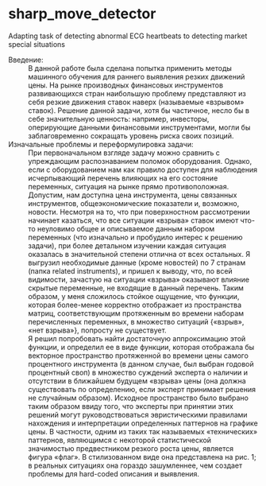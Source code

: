 # sharp_move_detector
Adapting task of detecting abnormal ECG heartbeats to detecting market special situations
<dl>
  <dt>Введение:</dt>
  <dd>
    В данной работе была сделана попытка применить методы машинного обучения для раннего выявления резких движений цены. На рынке производных финансовых инструментов развивающихся стран наибольшую проблему представляют из себя резкие движения ставок наверх (называемые «взрывом» ставок). Решение данной задачи, хотя бы частичное, несло бы в себе значительную ценность: например, инвесторы, оперирующие данными финансовыми инструментами, могли бы заблаговременно сокращать уровень риска своих позиций. 
  </dd>
  
  <dt>Изначальные проблемы и переформулировка задачи:</dt>
  <dd>
    При первоначальном взгляде задачу можно сравнить с упреждающим распознаванием поломок оборудования. Однако, если с оборудованием нам как правило доступен для наблюдения исчерпывающий перечень влияющих на его состояние переменных, ситуация на рынке прямо противоположная. Допустим, нам доступна цена инструмента, цены связанных инструментов, общеэкономические показатели и, возможно, новости. Несмотря на то, что при поверхностном рассмотрении начинает казаться, что все ситуации «взрыва» ставок имеют что-то неуловимо общее и описываемое данным набором переменных (что изначально и пробудило интерес к решению задачи), при более детальном изучении каждая ситуация оказалась в значительной степени отлична от всех остальных. Я выгрузил необходимые данные (кроме новостей) по 7 странам (папка related instruments), и пришел к выводу, что, по всей видимости, зачастую на ситуации «взрыва» оказывают влияние скрытые переменные, не входящие в данный перечень. Таким образом, у меня сложилось стойкое ощущение, что функции, которая более-менее корректно отображает из пространства матриц, соответствующим протяженным во времени наборам перечисленных переменных, в множество ситуаций {«взрыв», «нет взрыва»}, попросту не существует.
  </dd>
  <dd>
    Я решил попробовать найти достаточную аппроксимацию этой функции, и определил ее в виде функции, которая отображала бы векторное пространство протяженной во времени цены самого процентного инструмента (в данном случае, был выбран годовой процентный своп) в множество суждений эксперта о наличии и отсутствии в ближайшем будущем «взрыва» цены (она должна существовать по определению, если эксперт принимает решения не случайным образом). Исходное пространство было выбрано таким образом ввиду того, что эксперты при принятии этих решений могут руководствоваться эвристическими правилами нахождения и интерпретации определенных паттернов на графике цены. В частности, одним из таких так называемых «технических» паттернов, являющимся с некоторой статистической значимостью предвестником резкого роста цены, является фигура «флаг». В стилизованном виде она представлена на рис. 1; в реальных ситуациях она гораздо зашумленнее, чем создает проблемы для hard-coded описания и выявления.
  </dd>

